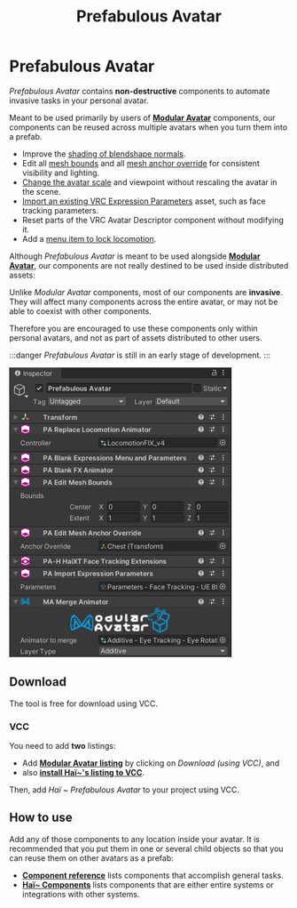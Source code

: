 ﻿---
title: Prefabulous Avatar
---

# Prefabulous Avatar

*Prefabulous Avatar* contains **non-destructive** components to automate invasive tasks in your personal avatar.

Meant to be used primarily by users of **[Modular Avatar](https://modular-avatar.nadena.dev/)** components,
our components can be reused across multiple avatars when you turn them into a prefab.

- Improve the [shading of blendshape normals](./prefabulous-avatar/hai-components/recalculate-normals).
- Edit all [mesh bounds](./prefabulous-avatar/component-reference/edit-all-mesh-bounds)
and all [mesh anchor override](./prefabulous-avatar/component-reference/edit-all-mesh-anchor-override) for consistent visibility and lighting.
- [Change the avatar scale](./prefabulous-avatar/component-reference/change-avatar-scale) and viewpoint without rescaling the avatar in the scene.
- [Import an existing VRC Expression Parameters](./prefabulous-avatar/component-reference/import-expression-parameters) asset, such as face tracking parameters.
- Reset parts of the VRC Avatar Descriptor component without modifying it.
- Add a [menu item to lock locomotion](./prefabulous-avatar/hai-components/lock-locomotion-menu-item).

Although *Prefabulous Avatar* is meant to be used alongside **[Modular Avatar](https://modular-avatar.nadena.dev/)**, our components are not
really destined to be used inside distributed assets:

Unlike *Modular Avatar* components, most of our components are **invasive**. They will affect many components across the entire avatar,
or may not be able to coexist with other components.

Therefore you are encouraged to use these components only within personal avatars, and not as part of assets distributed to other users.

:::danger
*Prefabulous Avatar* is still in an early stage of development.
:::

![](img/pvsUzAgoIb.png)

## Download

The tool is free for download using VCC.

### VCC

You need to add **two** listings:

- Add **[Modular Avatar listing](https://modular-avatar.nadena.dev/)** by clicking on *Download (using VCC)*, and
- also **[install Haï~'s listing to VCC](vcc://vpm/addRepo?url=https://hai-vr.github.io/vpm-listing/index.json)**.

Then, add *Haï ~ Prefabulous Avatar* to your project using VCC.

## How to use

Add any of those components to any location inside your avatar. It is recommended that you put them in one or several child objects
so that you can reuse them on other avatars as a prefab:

- **[Component reference](./prefabulous-avatar/component-reference)** lists components that accomplish general tasks.
- **[Haï~ Components](./prefabulous-avatar/hai-components)** lists components that are either entire systems or integrations with other systems.

